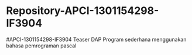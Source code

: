 # Repository-APCI-1301154298-IF3904
 #APCI-1301154298-IF3904             Teaser DAP             Program sederhana menggunakan bahasa pemrograman pascal
